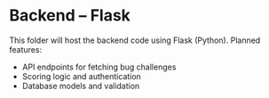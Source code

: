 # Backend – Flask

This folder will host the backend code using Flask (Python). Planned features:

- API endpoints for fetching bug challenges
- Scoring logic and authentication
- Database models and validation
